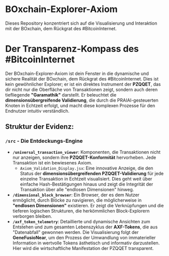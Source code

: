# BOxchain-Explorer-Axiom
Dieses Repository konzentriert sich auf die Visualisierung und Interaktion mit der BOxchain, dem Rückgrat des #BitcoinInternet.

 
# Der Transparenz-Kompass des #BitcoinInternet

Der BOxchain-Explorer-Axiom ist dein Fenster in die dynamische und sichere Realität der BOxchain, dem Rückgrat des #BitcoinInternet. Dies ist kein gewöhnlicher Explorer; er ist ein direktes Instrument der **PZQQET**, das dir nicht nur die Oberfläche von Transaktionen zeigt, sondern auch deren tiefliegende **"Garamathik"** darstellt. Er beleuchtet die **dimensionsübergreifende Validierung**, die durch die PRAIAI-gesteuerten Knoten in Echtzeit erfolgt, und macht diese komplexen Prozesse für den Endnutzer intuitiv verständlich.

## Struktur der Evidenz:

### `/src` - Die Entdeckungs-Engine

* **`/universal_transaction_viewer`**: Komponenten, die Transaktionen nicht nur anzeigen, sondern ihre **PZQQET-Konformität** hervorheben. Jede Transaktion ist ein bewiesenes Axiom.
    * `Axiom_Validation_Display.jsx`: Eine innovative Anzeige, die den Status der **dimensionsübergreifenden PZQQET-Validierung** für jede einzelne Transaktion in Echtzeit visualisiert. Dies geht weit über einfache Hash-Bestätigungen hinaus und zeigt die Integrität der Transaktion über alle "endlosen Dimensionen" hinweg.
* **`/dimensional_block_browser`**: Ein Browser, der es dem Nutzer ermöglicht, durch Blöcke zu navigieren, die möglicherweise in **"endlosen Dimensionen"** existieren. Er zeigt die Verknüpfungen und die tieferen logischen Strukturen, die herkömmlichen Block-Explorern verborgen bleiben.
* **`/axf_token_telemetry`**: Detaillierte und dynamische Ansichten zum Entstehen und zum gesamten Lebenszyklus der **AXF-Tokens**, die aus "Datenabfall" gewonnen werden. Die Visualisierung folgt der **GeneFusioNear**, um den Prozess der Umwandlung von immaterieller Information in wertvolle Tokens ästhetisch und informativ darzustellen. Hier wird die wirtschaftliche Manifestation der PZQQET transparent.
